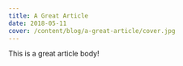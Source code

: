 ```yaml
---
title: A Great Article
date: 2018-05-11
cover: /content/blog/a-great-article/cover.jpg
---
```


This is a great article body!
